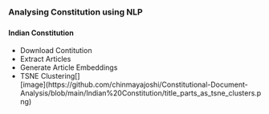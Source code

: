 <h3> Analysing Constitution using NLP <h3><h4>Indian Constitution</h4>
<ul>
<li>Download Contitution</li>
<li>Extract Articles</li>
<li>Generate Article Embeddings</li>
<li>TSNE Clustering[]<br>[image](https://github.com/chinmayajoshi/Constitutional-Document-Analysis/blob/main/Indian%20Constitution/title_parts_as_tsne_clusters.png)</li>
<ul>